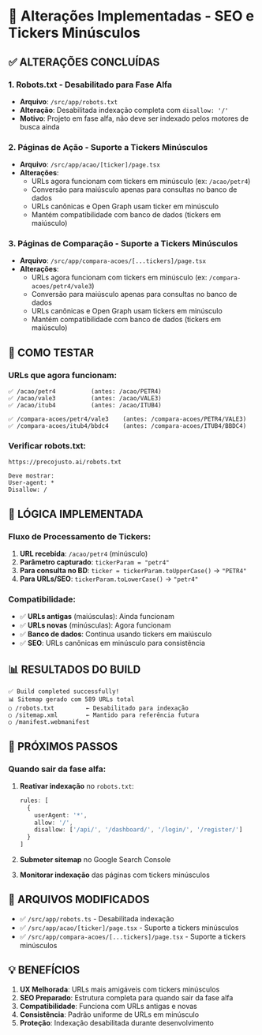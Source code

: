 # 🔧 Alterações Implementadas - SEO e Tickers Minúsculos

## ✅ **ALTERAÇÕES CONCLUÍDAS**

### 1. **Robots.txt - Desabilitado para Fase Alfa**
- **Arquivo**: `/src/app/robots.txt`
- **Alteração**: Desabilitada indexação completa com `disallow: '/'`
- **Motivo**: Projeto em fase alfa, não deve ser indexado pelos motores de busca ainda

### 2. **Páginas de Ação - Suporte a Tickers Minúsculos**
- **Arquivo**: `/src/app/acao/[ticker]/page.tsx`
- **Alterações**:
  - URLs agora funcionam com tickers em minúsculo (ex: `/acao/petr4`)
  - Conversão para maiúsculo apenas para consultas no banco de dados
  - URLs canônicas e Open Graph usam ticker em minúsculo
  - Mantém compatibilidade com banco de dados (tickers em maiúsculo)

### 3. **Páginas de Comparação - Suporte a Tickers Minúsculos**
- **Arquivo**: `/src/app/compara-acoes/[...tickers]/page.tsx`
- **Alterações**:
  - URLs agora funcionam com tickers em minúsculo (ex: `/compara-acoes/petr4/vale3`)
  - Conversão para maiúsculo apenas para consultas no banco de dados
  - URLs canônicas e Open Graph usam tickers em minúsculo
  - Mantém compatibilidade com banco de dados (tickers em maiúsculo)

## 🧪 **COMO TESTAR**

### URLs que agora funcionam:
```
✅ /acao/petr4          (antes: /acao/PETR4)
✅ /acao/vale3          (antes: /acao/VALE3)
✅ /acao/itub4          (antes: /acao/ITUB4)

✅ /compara-acoes/petr4/vale3    (antes: /compara-acoes/PETR4/VALE3)
✅ /compara-acoes/itub4/bbdc4    (antes: /compara-acoes/ITUB4/BBDC4)
```

### Verificar robots.txt:
```
https://precojusto.ai/robots.txt

Deve mostrar:
User-agent: *
Disallow: /
```

## 🔄 **LÓGICA IMPLEMENTADA**

### Fluxo de Processamento de Tickers:

1. **URL recebida**: `/acao/petr4` (minúsculo)
2. **Parâmetro capturado**: `tickerParam = "petr4"`
3. **Para consulta no BD**: `ticker = tickerParam.toUpperCase()` → `"PETR4"`
4. **Para URLs/SEO**: `tickerParam.toLowerCase()` → `"petr4"`

### Compatibilidade:
- ✅ **URLs antigas** (maiúsculas): Ainda funcionam
- ✅ **URLs novas** (minúsculas): Agora funcionam
- ✅ **Banco de dados**: Continua usando tickers em maiúsculo
- ✅ **SEO**: URLs canônicas em minúsculo para consistência

## 📊 **RESULTADOS DO BUILD**

```
✅ Build completed successfully!
📊 Sitemap gerado com 589 URLs total
○ /robots.txt         ← Desabilitado para indexação
○ /sitemap.xml        ← Mantido para referência futura
○ /manifest.webmanifest
```

## 🚀 **PRÓXIMOS PASSOS**

### Quando sair da fase alfa:
1. **Reativar indexação** no `robots.txt`:
   ```typescript
   rules: [
     {
       userAgent: '*',
       allow: '/',
       disallow: ['/api/', '/dashboard/', '/login/', '/register/']
     }
   ]
   ```

2. **Submeter sitemap** no Google Search Console
3. **Monitorar indexação** das páginas com tickers minúsculos

## 🔗 **ARQUIVOS MODIFICADOS**

- ✅ `/src/app/robots.ts` - Desabilitada indexação
- ✅ `/src/app/acao/[ticker]/page.tsx` - Suporte a tickers minúsculos
- ✅ `/src/app/compara-acoes/[...tickers]/page.tsx` - Suporte a tickers minúsculos

## 💡 **BENEFÍCIOS**

1. **UX Melhorada**: URLs mais amigáveis com tickers minúsculos
2. **SEO Preparado**: Estrutura completa para quando sair da fase alfa
3. **Compatibilidade**: Funciona com URLs antigas e novas
4. **Consistência**: Padrão uniforme de URLs em minúsculo
5. **Proteção**: Indexação desabilitada durante desenvolvimento
